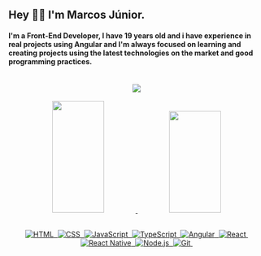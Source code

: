 ## Hey 👋🏻 I'm Marcos Júnior.
#### I'm a Front-End Developer, I have 19 years old and i have experience in real projects using Angular and I'm always focused on learning and creating projects using the latest technologies on the market and good programming practices.
<br/>

<div align="center"> 
  <a href="https://www.linkedin.com/in/marcos-j%C3%BAnior-passarella-naves-7868a3210/" target="_blank"><img src="https://img.shields.io/badge/LinkedIn-0077B5?style=for-the-badge&logo=linkedin&logoColor=white"></a>
</div>
<br/>

<div align="center" style="display: inline_block">
  <a href="https://github.com/marcosJuniorPassarella">
  <img height="220em" width="45%" src="https://github-readme-stats.vercel.app/api?username=marcosJuniorPassarella&show_icons=true&theme=dark"/> 
  <img height="200em" width="45%" src="https://github-readme-stats.vercel.app/api/top-langs/?username=marcosJuniorPassarella&layout=compact&langs_count=7&theme=dark"/>
</div>
<br/>
<div style="display: inline_block" align="center">

![HTML](https://img.shields.io/badge/-HTML-05122A?style=flat&logo=HTML5)&nbsp;
![CSS](https://img.shields.io/badge/-CSS-05122A?style=flat&logo=CSS3&logoColor=1572B6)&nbsp;
![JavaScript](https://img.shields.io/badge/-JavaScript-05122A?style=flat&logo=javascript)&nbsp;
![TypeScript](https://img.shields.io/badge/-TypeScript-05122A?style=flat&logo=typescript)&nbsp;
![Angular](https://img.shields.io/badge/-Angular-05122A?style=flat&logo=angular&logoColor=ef233c)&nbsp; 
![React](https://img.shields.io/badge/-React-05122A?style=flat&logo=react)&nbsp;
![React Native](https://img.shields.io/badge/-React%20Native-05122A?style=flat&logo=react)&nbsp;
![Node.js](https://img.shields.io/badge/-Node.js-05122A?style=flat&logo=node.js)&nbsp;
![Git](https://img.shields.io/badge/-Git-05122A?style=flat&logo=git)&nbsp; 
</div>
